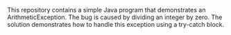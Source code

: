 This repository contains a simple Java program that demonstrates an ArithmeticException. The bug is caused by dividing an integer by zero.  The solution demonstrates how to handle this exception using a try-catch block.